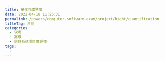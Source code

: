 ```yaml
---
title: 量化与成熟度
date: 2022-04-18 11:25:31
permalink: /powers/computer-software-exam/project/hight/quantification-mature/
titleTag: 原创
categories:
  - 软考
  - 高级
  - 信息系统项目管理师
tags:
  - 
---
```

